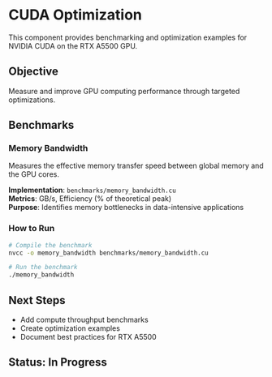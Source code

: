 # CUDA Optimization

This component provides benchmarking and optimization examples for NVIDIA CUDA on the RTX A5500 GPU.

## Objective
Measure and improve GPU computing performance through targeted optimizations.

## Benchmarks

### Memory Bandwidth
Measures the effective memory transfer speed between global memory and the GPU cores.

**Implementation**: `benchmarks/memory_bandwidth.cu`  
**Metrics**: GB/s, Efficiency (% of theoretical peak)  
**Purpose**: Identifies memory bottlenecks in data-intensive applications

### How to Run

```bash
# Compile the benchmark
nvcc -o memory_bandwidth benchmarks/memory_bandwidth.cu

# Run the benchmark
./memory_bandwidth
```

## Next Steps
- Add compute throughput benchmarks
- Create optimization examples
- Document best practices for RTX A5500

## Status: In Progress